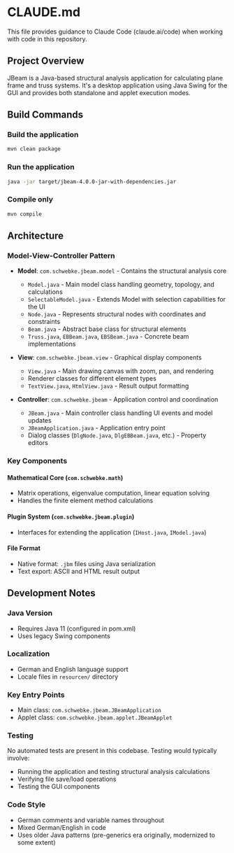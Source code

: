 # CLAUDE.md

This file provides guidance to Claude Code (claude.ai/code) when working with code in this repository.

## Project Overview

JBeam is a Java-based structural analysis application for calculating plane frame and truss systems. It's a desktop application using Java Swing for the GUI and provides both standalone and applet execution modes.

## Build Commands

### Build the application
```bash
mvn clean package
```

### Run the application
```bash
java -jar target/jbeam-4.0.0-jar-with-dependencies.jar
```

### Compile only
```bash
mvn compile
```

## Architecture

### Model-View-Controller Pattern
- **Model**: `com.schwebke.jbeam.model` - Contains the structural analysis core
  - `Model.java` - Main model class handling geometry, topology, and calculations
  - `SelectableModel.java` - Extends Model with selection capabilities for the UI
  - `Node.java` - Represents structural nodes with coordinates and constraints
  - `Beam.java` - Abstract base class for structural elements
  - `Truss.java`, `EBBeam.java`, `EBSBeam.java` - Concrete beam implementations

- **View**: `com.schwebke.jbeam.view` - Graphical display components
  - `View.java` - Main drawing canvas with zoom, pan, and rendering
  - Renderer classes for different element types
  - `TextView.java`, `HtmlView.java` - Result output formatting

- **Controller**: `com.schwebke.jbeam` - Application control and coordination
  - `JBeam.java` - Main controller class handling UI events and model updates
  - `JBeamApplication.java` - Application entry point
  - Dialog classes (`DlgNode.java`, `DlgEBBeam.java`, etc.) - Property editors

### Key Components

#### Mathematical Core (`com.schwebke.math`)
- Matrix operations, eigenvalue computation, linear equation solving
- Handles the finite element method calculations

#### Plugin System (`com.schwebke.jbeam.plugin`)
- Interfaces for extending the application (`IHost.java`, `IModel.java`)

#### File Format
- Native format: `.jbm` files using Java serialization
- Text export: ASCII and HTML result output

## Development Notes

### Java Version
- Requires Java 11 (configured in pom.xml)
- Uses legacy Swing components

### Localization
- German and English language support
- Locale files in `resourcen/` directory

### Key Entry Points
- Main class: `com.schwebke.jbeam.JBeamApplication`
- Applet class: `com.schwebke.jbeam.applet.JBeamApplet`

### Testing
No automated tests are present in this codebase. Testing would typically involve:
- Running the application and testing structural analysis calculations
- Verifying file save/load operations
- Testing the GUI components

### Code Style
- German comments and variable names throughout
- Mixed German/English in code
- Uses older Java patterns (pre-generics era originally, modernized to some extent)